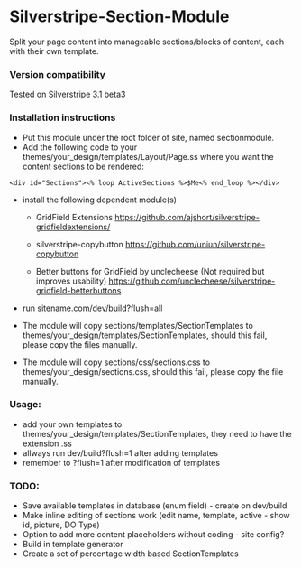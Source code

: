 Silverstripe-Section-Module
===========================

Split your page content into manageable sections/blocks of content, each with their own template.

### Version compatibility ###
Tested on Silverstripe 3.1 beta3

### Installation instructions ###

- Put this module under the root folder of site, named sectionmodule.
- Add the following code to your themes/your_design/templates/Layout/Page.ss where you want the content sections to be rendered:
```
<div id="Sections"><% loop ActiveSections %>$Me<% end_loop %></div>
```

- install the following dependent module(s)
	- GridField Extensions
	https://github.com/ajshort/silverstripe-gridfieldextensions/
	
	- silverstripe-copybutton
	https://github.com/uniun/silverstripe-copybutton
	
	- Better buttons for GridField by unclecheese (Not required but improves usability)
	https://github.com/unclecheese/silverstripe-gridfield-betterbuttons

- run sitename.com/dev/build?flush=all

- The module will copy sections/templates/SectionTemplates to themes/your_design/templates/SectionTemplates, should this fail, please copy the files manually.
- The module will copy sections/css/sections.css to themes/your_design/sections.css, should this fail, please copy the file manually.

### Usage: ###
- add your own templates to themes/your_design/templates/SectionTemplates, they need to have the extension .ss
- allways run dev/build?flush=1 after adding templates
- remember to ?flush=1 after modification of templates

### TODO: ###
- Save available templates in database (enum field) - create on dev/build
- Make inline editing of sections work (edit name, template, active - show id, picture, DO Type)
- Option to add more content placeholders without coding - site config?
- Build in template generator
- Create a set of percentage width based SectionTemplates

